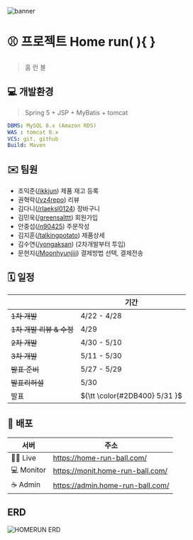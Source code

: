 ![banner](https://github.com/vz4repo/Home-run-ball/assets/50684258/7642ac51-fe83-493a-9571-c86208d8de85)

# ⚾️ 프로젝트 Home run( ){ }

> 홈 런 볼

## 💻 개발환경

> Spring 5 + JSP + MyBatis + tomcat

```yaml
DBMS: MySQL 8.x (Amazon RDS)
WAS : tomcat 8.x
VCS: git, github
Build: Maven
```

## ✉️ 팀원

- 조익준([/ikkjun](https://github.com/ikkjun)) 제품 재고 등록
- 권혁락([/vz4repo](https://github.com/vz4repo)) 리뷰
- 김다니([/rlaeksl0124](https://github.com/rlaeksl0124)) 장바구니
- 김민욱([/greensalttt](https://github.com/greensalttt)) 회원가입
- 안중섭([/n90425](https://github.com/n90425)) 주문작성
- 김지훈([/talkingpotato](https://github.com/talkingpotato)) 제품상세
- 김수연([/yongaksan](https://github.com/yongaksan)) (2차개발부터 투입)
- 문현지([/Moonhyunjiii](https://github.com/Moonhyunjiii)) 결제방법 선택, 결제전송

## 🗓️ 일정

|                          | 기간         |
|--------------------------|--------------|
| ~~1차 개발~~             | 4/22 - 4/28  |
| ~~1차 개발 리뷰 & 수정~~ | 4/29         |
| ~~2차 개발~~             | 4/30 - 5/10  |
| ~~3차 개발~~             | 5/11 - 5/30  |
| ~~발표 준비~~            | 5/27 - 5/29 |
| ~~발표리허설~~           | 5/30         |
| 발표                     | ${\tt \color{#2DB400} 5/31 }$|


## 🛫 배포
|   서버                   |    주소    |
|--------------------------|--------------|
| 👩‍💻 Live    |  https://home-run-ball.com/       |
| 💻  Monitor     |  https://monit.home-run-ball.com/       |
| ☕️ Admin | https://admin.home-run-ball.com/        |

## ERD

![HOMERUN ERD](https://github.com/user-attachments/assets/19644b0e-69fa-445a-bba3-498c05cdc82a)
